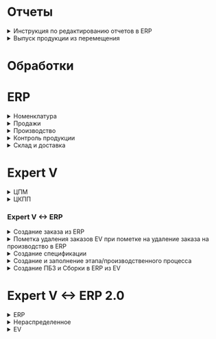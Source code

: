 
# Отчеты
<details>
  <summary>Инструкция по редактированию отчетов в ERP</summary>
  
[Инструкция по редактированию отчетов в ERP](Инструкции/ERP/Инструкция%20по%20редактированию%20отчетов%20ЕРП.pdf)
  
</details>
<details>
  <summary>Выпуск продукции из перемещения</summary>
  
[Описание](Отчеты/Выпуск%20продукции%20из%20перемещения.md)
  
</details>

# Обработки
# ERP
<details>
  <summary>Номенклатура</summary>

  [Разбитие номенклатуры на составляющие](ERP/Расширения/ГенерацияНоменклатуры/ОбщиеМодули/ПолучитьДанныеИзНоменклатуры.md)    

</details>
<details>  
  <summary>Продажи</summary>

  <details>
  <summary>Заказы клиентов</summary>
    
[Проверка стоимости позиций заказа клиента при печати спецификации](ERP/Расширения/ВсёВОдном/ЗаказКлиента.ФормаДокумента.md#функция-проверкацены)   
[Приведение к Цене за км](ERP/Расширения/ВсёВОдном/ЗаказКлиента.ФормаДокумента.md#процедура-всеводномзапретпесчетаценприизменениипослеэлемент)  
</details>
</details>
<details>  
  <summary>Производство</summary>

  <details>
  <summary>Заказы на производство</summary>
    
[Добавление IDZak в заказ клиента](ERP/Расширения/ВсёВОдном/ЗаказНаПроизводство.МодульОбъект.md)  
</details>
<details>
  <summary>Паспорта КПП</summary>
    
[Создание контроля веса](ERP/Расширения/СертификатыНаКабель)  
</details>
<details>
  <summary>Контроль веса КПП</summary>
</details>
</details>

<details>
  <summary>Контроль продукции</summary>

  <details>
  <summary>Контроль продукции</summary>
    
  [Нахождение по IDZak длинны намотки в КП](ERP/Расширения/КонтрольПродукции/КП.МодульОбъекта.md)
  
</details>
</details>

<details>
  <summary>Склад и доставка</summary>
  <details>
    <summary>ОИТС</summary>
    <details>
      <summary>Документы</summary>
      <details>
        <summary>ВнутреннееПотребление</summary>
        
  [Модуль объекта](ERP/Расширения/ОИТС/Документы/ВнутреннееПотребление/МодульОбъекта.md)      
  [Форма документа](ERP/Расширения/ОИТС/Документы/ВнутреннееПотребление/ФормаДокумента.md)    
      </details>
      <details>
        <summary>ПрочееОприходованиеТоваров</summary>

  [Модуль объекта](ERP/Расширения/ОИТС/Документы/ПрочееОприходованиеТоваров/МодульОбъекта.md)
  [Форма документа](ERP/Расширения/ОИТС/Документы/ПрочееОприходованиеТоваров/ФормаДокумента.md)
      </details>
      <details>
        <summary>УчетОтработанныхРанееТМЦ</summary>

  [Форма](ERP/Расширения/ОИТС/Документы/УчетОтработанныхРанееТМЦ/Форма.md)
  [Форма документа](ERP/Расширения/ОИТС/Документы/УчетОтработанныхРанееТМЦ/ФормаДокумента.md)
  [Форма cписка](ERP/Расширения/ОИТС/Документы/УчетОтработанныхРанееТМЦ/ФормаСписка.md)
      </details>
  [Перемещение товаров/Модуль объекта](ERP/Расширения/ОИТС/Документы/ПеремещениеТоваров.МодульОбъекта.md)
  
  [Сборка товаров/Модуль объекта](ERP/Расширения/ОИТС/Документы/СборкаТоваров.МодульОбъекта.md)
    </details>
  </details>
</details>

# Expert V
<details>
  <summary>ЦПМ</summary>

  ## ШиныЦПМ
  
  ## НомерКристализатора

  ## ЦПМ Фильера

  ## Номенклатура оборудований ЦПМ
  
  ## Номенклатура оборудований ЦПМ

  ## Признак сырья
  <details>
  <summary> ЦПМ документ (выработка) </summary> 
   
  [Заполнение Сменного задания](EV/ЦПМДокумент.ФормаЭлемента.md)
  </details>

  ## Оптимальное размещение продукции ЦПМ
  <details>
    
  [Сгруппированные заказы склад](EV/СгруппированныеЗаказыСклад)
  
  [Сменное задание упаковки шин](EV/СменноеЗаданиеУпаковкиШин)
  </details>
    
</details>


<details>
  <summary>ЦКПП</summary>
  <details>
  <summary> Сгруппированные заказы </summary> 

  [Актуализация Сгруппированных заказов с Excel](EV/Сгруппированные%20заказы/ФормаСписка.СинхронизацияСExcel.md)
         
  </details>  
  
  <details>
  <summary> Шахтная Производительность оборудования </summary> 

  [Шахтная Производительность оборудования](EV/Общие%20Модули/РасчетПроизводительностиОборудований.md?plain=1#L1)
 
  [КодФуРасМат](EV/Общие%20Модули/Формирование%20рабочих%20массивов.md?plain=1#L483)
         
  </details>  
</details>
  
  
  
  </details> 

  </details> 

### Expert V <-> ERP
<details>
  <summary>Создание заказа из ERP</summary>
  
  [Отправка заказа из ERP](ERP/Расширения/ВсёВОдном/ЗаказНаПроизводство.МодульОбъект.md?plain=1#L9)
  
  [Принятие заказов в EV](EV/HTTP-сервисы/Заказы.md?plain=1#L1)
     
  [Создание документа в EV](EV/Общие%20Модули/Формирование%20рабочих%20массивов.md?plain=1#L1)

</details>

<details>
  <summary>Пометка удаления заказов EV при пометке на удаление заказа на производство в ERP</summary>
  
  [Запрос на удаление из ERP](ERP/Расширения/ВсёВОдном/ЗаказНаПроизводство.МодульОбъект.md?plain=1#L33)

  [Пометка на удаление в EV](EV/HTTP-сервисы/ЗаменаСтрокЗаказов.md?plain=1#L58)
  
</details>

<details>
  <summary> Создание спецификации </summary>
  
  [Создание спецификации в ERP](/ERP/Расширения/СпецификацияРасширение/Ресурсная%20спецификация/Форма%20элемента.md?plain=1#L1)
  
  [Запросы на заполнение из ERP (Факт)](ERP/Расширения/СпецификацияРасширение/Заказ%20на%20производство%20.%20Форма%20документа.md?plain=1#L22)
  
  [Запросы на заполнение из ERP (Эталон)](/ERP/Расширения/СпецификацияРасширение/Ресурсная%20спецификация/Форма%20элемента.md?plain=1#L54)
  

</details>

<details>
  <summary> Создание и заполнение этапа/производственного процесса </summary>
  
  Этап = Производственный процесс
  
  [Создание первого этапа](ERP/Расширения/СпецификацияРасширение/Ресурсная%20спецификация/Форма%20элемента.md?plain=1#L297)
  
  [Создание второго этапа](ERP/Расширения/СпецификацияРасширение/Ресурсная%20спецификация/Форма%20элемента.md?plain=1#L332)
  

</details>

<details>
  <summary> Создание ПБЗ и Сборки в ERP из EV </summary>
  

  [Создание ПБЗ и Сборки в ERP](ERP/HTTP-сервисы/Всё%20в%20одном.auto_pbz.md?plain=1#L49)
  
  [Запрос на создание ПБЗ и Сборки из EV](EV/Общие%20Модули/Ерп%20обмен.md?plain=#L11)
  

</details>


# Expert V <-> ERP 2.0
<details> <summary>ERP</summary>
  
<details> <summary>ЗК</summary>
 
  [Запись IDZAKAZA в ЗК ERP](ERP/Расширения/IDZAK/Документы/ЗаказКлиента/Модуль.md?plain=1#L2)
  
  [Обработка добавления/копирования строк в ЗК ERP](ERP/Расширения/IDZAK/Документы/ЗаказКлиента/ФормаДокумента.md?plain=1#L2-L10)
</details>
<details> <summary>ПБЗ</summary> 

  [Внесение IDZAKAZA в ПБЗ ERP](  ERP/Расширения/IDZAK/Документы/ПроизводствоБезЗаказа/Модуль.md?plain=1#L12)
  
  [Проверка-Отправка продукции ПБЗ ERP в EV](  ERP/Расширения/IDZAK/Документы/ПроизводствоБезЗаказа/Модуль.md?plain=1#L25)

  [Создание пустой спецификации в ПБЗ ERP](  ERP/Расширения/IDZAK/Документы/ПроизводствоБезЗаказа/Модуль.md?plain=1#L31)

  [Заполнение спецификации в ПБЗ ERP](  ERP/Расширения/IDZAK/Документы/ПроизводствоБезЗаказа/Модуль.md?plain=1#L33C9-L42C11)

  [Создание сборки-разборки "Дробленый ПВХ" в ПБЗ ERP](  ERP/Расширения/IDZAK/Документы/ПроизводствоБезЗаказа/Модуль.md?plain=1#L48C6-L55C18)
  
  [Вторая запись ПБЗ ERP](ERP/Расширения/IDZAK/Документы/ПроизводствоБезЗаказа/ФормаДокумента.md?plain=1#L24)
 
  
  
  <details> <summary>ПБЗ</summary>
    
  </details>

</details>

                 
<details> <summary>ЗНП</summary>
            
  
  [Запись IDZAKAZA в ЗНП ERP](ERP/Расширения/IDZAK/ОбщиеФормы/СозданиеНаОснованииУточнениеЗаказываемогоКоличества.md?plain=1#L2)

  При Проверке происходит проверка позиций и снятие у них галок в регистре IDZAKAZA, если галки нет тогда позиция попадает в ТЗ для отправки
  
  [Проверка-Отправка продукции ЗНП ERP в EV](ERP/Расширения/IDZAK/Документы/ЗаказНаПроизводство2_2/Модуль.md?plain=1#L34)

<details> <summary>Запреты форм</summary>
              
  [Запрет на копирование ЗНП ERP](ERP/Расширения/IDZAK/Документы/ЗаказНаПроизводство2_2/ФормаСписка.md?plain=1#L1)
  
  [Запреты формы элемента ЗНП ERP](ERP/Расширения/IDZAK/Документы/ЗаказНаПроизводство2_2/ФормаЭлемента.md)
  Пометка удаления на заказе = пометка удаления в ЕВ на заказе
  
  [Пометка удаления ЗНП ERP в EV](ERP/Расширения/IDZAK/Документы/ЗаказНаПроизводство2_2/Модуль.md?plain=1#L56)

               
</details>             
</details>
</details>

<details> <summary>Нераспределенное</summary>
IDZak в заказе клиента или производстве без заказа ERP, тип число, формат: номер записи с такой номенклатурой - ХХ, год - ХХХ, номер счета - ХХХХХХ, номер куска в Expert V - ХХХ, порядковый номер - ХХХХХХ. 10 024 000001 001 000001 

[Создание IDZAKAZA в ERP](ERP/Расширения/IDZAK/ОбщийМодуль/ОбщийМодульИДЗАКИ.md?plain=1#L1)

Добавляет +1 в первую цифру к ИДЗАКАЗА, больше 9 не идёт

[Добавить строку разбиением в ERP](ERP/Расширения/IDZAK/ОбщийМодуль/РаботаСТабличнымиЧастямиКлиент.md)

Создает пустую спецуху в разработке, с Нашим ИДЗАКОМ,НОМЕНКЛАТУРОЙ,ДАТОЙ ДЕЙСТВИЯ

[Создание пустой спецификации ERP](ERP/Расширения/Спецификация/Общий%20модуль/РаботаСоСпецификацией.md?plain=1#L2)

</details>


  </details>

<details> <summary> EV</summary>
  
[Пометка на удаление заказов из ЕРП](EV/HTTP-сервисы/ПометитьНаУдалениеЗаказыНаПроизв.md?plain=1#L2)
  
[Создание заказов из ЕРП](EV/HTTP-сервисы/СозданиеДокументовИзERP.md?plain=1#L8)

[Отправка спецификации в ЕРП](EV//Общие%20Модули/Ерп%20обмен.md?plain=1#L151)
</details>
    
      




